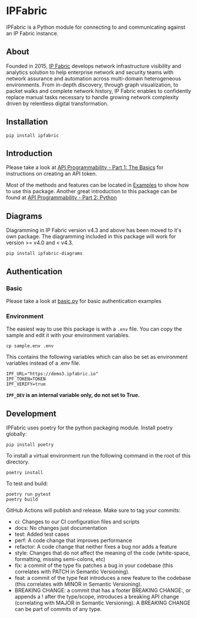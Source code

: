 # IPFabric

IPFabric is a Python module for connecting to and communicating against an IP Fabric instance.

## About

Founded in 2015, [IP Fabric](https://ipfabric.io/) develops network infrastructure visibility and analytics solution to
help enterprise network and security teams with network assurance and automation across multi-domain heterogeneous
environments. From in-depth discovery, through graph visualization, to packet walks and complete network history, IP
Fabric enables to confidently replace manual tasks necessary to handle growing network complexity driven by relentless
digital transformation.

## Installation

```
pip install ipfabric
```

## Introduction

Please take a look at [API Programmability - Part 1: The Basics](https://ipfabric.io/blog/api-programmability-part-1/)
for instructions on creating an API token.

Most of the methods and features can be located in [Examples](examples) to show how to use this package. 
Another great introduction to this package can be found at [API Programmability - Part 2: Python](https://ipfabric.io/blog/api-programmability-python/)

## Diagrams

Diagramming in IP Fabric version v4.3 and above has been moved to it's own package.  The diagramming included in
this package will work for version >= v4.0 and < v4.3.

```
pip install ipfabric-diagrams
```

## Authentication
### Basic
Please take a look at [basic.py](examples/basic.py) for basic authentication examples

### Environment 
The easiest way to use this package is with a `.env` file.  You can copy the sample and edit it with your environment variables. 

```commandline
cp sample.env .env
```

This contains the following variables which can also be set as environment variables instead of a .env file.
```
IPF_URL="https://demo3.ipfabric.io"
IPF_TOKEN=TOKEN
IPF_VERIFY=true
```

**`IPF_DEV` is an internal variable only, do not set to True.**

## Development

IPFabric uses poetry for the python packaging module. Install poetry globally:

```
pip install poetry
```

To install a virtual environment run the following command in the root of this directory.

```
poetry install
```

To test and build:

```
poetry run pytest
poetry build
```

GitHub Actions will publish and release. Make sure to tag your commits:

* ci: Changes to our CI configuration files and scripts
* docs: No changes just documentation
* test: Added test cases
* perf: A code change that improves performance
* refactor: A code change that neither fixes a bug nor adds a feature
* style: Changes that do not affect the meaning of the code (white-space, formatting, missing semi-colons, etc)
* fix: a commit of the type fix patches a bug in your codebase (this correlates with PATCH in Semantic Versioning). 
* feat: a commit of the type feat introduces a new feature to the codebase (this correlates with MINOR in Semantic Versioning). 
* BREAKING CHANGE: a commit that has a footer BREAKING CHANGE:, or appends a ! after the type/scope, introduces a breaking
API change (correlating with MAJOR in Semantic Versioning). A BREAKING CHANGE can be part of commits of any type.

